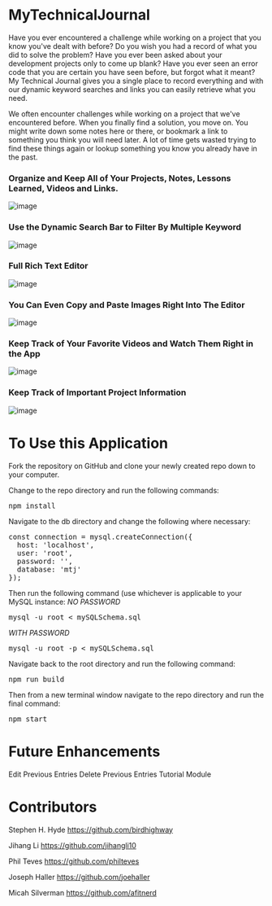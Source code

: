 # MyTechnicalJournal
Have you ever encountered a challenge while working on a project that you know you've dealt with before?  Do you wish you had a record of what you did to solve the problem?  Have you ever been asked about your development projects only to come up blank?  Have you ever seen an error code that you are certain you have seen before, but forgot what it meant?  My Technical Journal gives you a single place to record everything and with our dynamic keyword searches and links you can easily retrieve what you need.

We often encounter challenges while working on a project that we've encountered before.  When you finally find a solution, you move on. You might write down some notes here or there, or bookmark a link to something you think you will need later. A lot of time gets wasted trying to find these things again or lookup something you know you already have in the past.

### Organize and Keep All of Your Projects, Notes, Lessons Learned, Videos and Links.
![image](https://user-images.githubusercontent.com/72178817/115159936-b4c5cb00-a063-11eb-8e8e-dd33fafc28c3.png)

### Use the Dynamic Search Bar to Filter By Multiple Keyword
![image](https://user-images.githubusercontent.com/72178817/115160212-0884e400-a065-11eb-896d-d8a2316ea09f.png)

### Full Rich Text Editor
![image](https://user-images.githubusercontent.com/72178817/115159763-ab882e80-a062-11eb-9b81-8e38169211b3.png)

### You Can Even Copy and Paste Images Right Into The Editor
![image](https://user-images.githubusercontent.com/72178817/115159626-171dcc00-a062-11eb-8ccb-2707783995a3.png)

### Keep Track of Your Favorite Videos and Watch Them Right in the App
![image](https://user-images.githubusercontent.com/72178817/115159787-da060980-a062-11eb-8a4e-8d66ebe8ad6c.png)

### Keep Track of Important Project Information
![image](https://user-images.githubusercontent.com/72178817/115160106-711f9100-a064-11eb-879e-2ece095902d6.png)

# To Use this Application
Fork the repository on GitHub and clone your newly created repo down to your computer.

Change to the repo directory and run the following commands:
<pre>npm install</pre>

Navigate to the db directory and change the following where necessary:
<pre>
const connection = mysql.createConnection({
  host: 'localhost',
  user: 'root',
  password: '',
  database: 'mtj'
});
</pre>

Then run the following command (use whichever is applicable to your MySQL instance:
_NO PASSWORD_
<pre>mysql -u root < mySQLSchema.sql</pre>
_WITH PASSWORD_
<pre>mysql -u root -p < mySQLSchema.sql</pre>

Navigate back to the root directory and run the following command:
<pre>npm run build</pre>
Then from a new terminal window navigate to the repo directory and run the final command:
<pre>npm start</pre>

# Future Enhancements
Edit Previous Entries
Delete Previous Entries
Tutorial Module

# Contributors
Stephen H. Hyde https://github.com/birdhighway

Jihang Li https://github.com/jihangli10

Phil Teves https://github.com/philteves

Joseph Haller https://github.com/joehaller

Micah Silverman https://github.com/afitnerd
